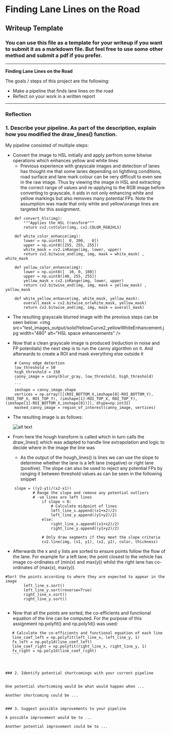 # **Finding Lane Lines on the Road** 

## Writeup Template

### You can use this file as a template for your writeup if you want to submit it as a markdown file. But feel free to use some other method and submit a pdf if you prefer.

---

**Finding Lane Lines on the Road**

The goals / steps of this project are the following:
* Make a pipeline that finds lane lines on the road
* Reflect on your work in a written report


[//]: # (Image References)

[image1]: ./examples/grayscale.jpg "Grayscale"

---

### Reflection

### 1. Describe your pipeline. As part of the description, explain how you modified the draw_lines() function.

My pipeline consisted of multiple steps:

 - Convert the image to HSL initially and apply perfrom some bitwise operations which enhances yellow and white lines
	- Previous experience with grayscale images and detection of lanes has	   thought me that some lanes depending on lighthing conditions, road surface and lane mark colour can be very difficult to even see in the raw image. Thus by viewing the image in HSL and extracting the correct range of values and re-applying to the RGB image before converting to grayscale, it aids in not only enhancing white and yellow markings but also removes many potential FPs. Note the assumption was made that only white and yellow\orange lines are targeted for this assignment.
	    
```
	def convert_hls(img):
	    """Applies the HSL transform"""
	    return cv2.cvtColor(img, cv2.COLOR_RGB2HLS)
	
	def white_color_enhance(img):
	    lower = np.uint8([  0, 200,   0])
	    upper = np.uint8([255, 255, 255])
	    white_mask = cv2.inRange(img, lower, upper)
	    return cv2.bitwise_and(img, img, mask = white_mask) , white_mask
	
	def yellow_color_enhance(img):
	    lower = np.uint8([  10, 0, 100])
	    upper = np.uint8([40, 255, 255])
	    yellow_mask = cv2.inRange(img, lower, upper)
	    return cv2.bitwise_and(img, img, mask = yellow_mask) , yellow_mask
	
	def white_yellow_enhance(img, white_mask, yellow_mask):
	    overall_mask = cv2.bitwise_or(white_mask, yellow_mask)
	    return cv2.bitwise_and(img, img, mask = overall_mask)
```	
	
- The resulting grayscale blurred image with the previous steps can be seen below:
<img src="test_images_output/solidYellowCurve2_yellowWhiteEnhancement.jpg width="480" alt="HSL space enhancements" />
	
 - Now that a clean grayscale image is produced (reduction in noise and
   FP potentials) the next step is to run the canny algorithm on it. And
   afterwards to create a ROI and mask everything else outside it

```
	# Canny edge detection
    low_threshold = 50
    high_threshold = 150
    canny_image = canny(blur_gray, low_threshold, high_threshold)
	```
	```
	imshape = canny_image.shape
	vertices = np.array([[(ROI_BOTTOM_X,imshape[0]-ROI_BOTTOM_Y),(ROI_TOP_X, ROI_TOP_Y), (imshape[1]-ROI_TOP_X, ROI_TOP_Y), (imshape[1]-ROI_BOTTOM_X,imshape[0])]], dtype=np.int32)  
	masked_canny_image = region_of_interest(canny_image, vertices)
```
	
- The resulting image is as follows:

	![alt text](https://github.com/willog11/UdacityCarND-LaneLines-Proj1/tree/master/test_images_output/solidYellowCurve2_canny_maskedArea.jpg)
	

- From here the hough transform is called which in turn calls the draw_lines() which was adapted to handle line extrapolation and logic to decide where in the image the line was
  - As the output of the hough_lines() is lines we can use the slope to determine whether the lane is a left lane (negative) or right lane (positive). The slope can also be used to reject any potential FPs by ranging it between threshold values as can be seen in the following snippet
```
	slope = ((y2-y1)/(x2-x1))
            # Range the slope and remove any potential outliers
            # -ve lines are left lines
                if slope < 0: 
                    # Calculate midpoint of lines
                    left_line_x.append((x1+x2)/2)
                    left_line_y.append((y1+y2)/2)
                else:
                    right_line_x.append((x1+x2)/2)
                    right_line_y.append((y1+y2)/2)

                # Only draw segments if they meet the slope criteria
                cv2.line(img, (x1, y1), (x2, y2), color, thickness)   
```

- Afterwards the x and y lists are sorted to ensure points follow the flow of the lane. For example for a left lane; the point closest to the vehicle has image co-ordinates of (min(x) and max(y)) whilst the right lane has co-ordinates of (max(x), max(y)).

```	  
#Sort the points according to where they are expected to appear in the image
        left_line_x.sort() 
        left_line_y.sort(reverse=True) 
        right_line_x.sort()
        right_line_y.sort()
    
```

 - Now that all the points are sorted, the co-efficients and functional equation of the line can be computed. For the purpose of this assignment np.polyfit() and np.poly1d() was used:
 	
 ```
 	# Calculate the co-efficients and functional equation of each line
    line_coef_left = np.polyfit(left_line_x, left_line_y, 1)
    fx_left = np.poly1d(line_coef_left)    
    line_coef_right = np.polyfit(right_line_x, right_line_y, 1)
    fx_right = np.poly1d(line_coef_right)
    ```



### 2. Identify potential shortcomings with your current pipeline


One potential shortcoming would be what would happen when ... 

Another shortcoming could be ...


### 3. Suggest possible improvements to your pipeline

A possible improvement would be to ...

Another potential improvement could be to ...


